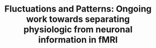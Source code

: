 ---
title: "Fluctuations and Patterns: Ongoing work towards separating physiologic from neuronal information in fMRI"
project_id: 
date: 
conference_id: ""
presenters:
   - peter_bandettini
summary: "Outstanding fellow program tour, NIH"
file: /assets/presentations/
filename: 
layout: presentation
---